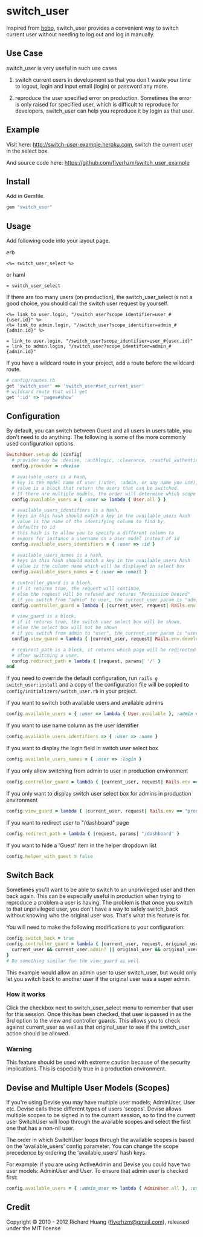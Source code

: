 # switch_user

Inspired from [hobo][0], switch_user provides a convenient way to switch current user without needing to log out and log in manually.

## Use Case

switch_user is very useful in such use cases

1. switch current users in development so that you don't waste your time to logout, login and input email (login) or password any more.

2. reproduce the user specified error on production. Sometimes the error is only raised for specified user, which is difficult to reproduce for developers, switch_user can help you reproduce it by login as that user.

## Example

Visit here: <http://switch-user-example.heroku.com>, switch the current user in the select box.

And source code here: <https://github.com/flyerhzm/switch_user_example>

## Install

Add in Gemfile.
```ruby
gem "switch_user"
```
## Usage

Add following code into your layout page.

erb

    <%= switch_user_select %>

or haml

    = switch_user_select

If there are too many users (on production), the switch_user_select is not a good choice, you should call the switch user request by yourself.

    <%= link_to user.login, "/switch_user?scope_identifier=user_#{user.id}" %>
    <%= link_to admin.login, "/switch_user?scope_identifier=admin_#{admin.id}" %>

    = link_to user.login, "/switch_user?scope_identifier=user_#{user.id}"
    = link_to admin.login, "/switch_user?scope_identifier=admin_#{admin.id}"

If you have a wildcard route in your project, add a route before the wildcard route.
```ruby
# config/routes.rb
get 'switch_user' => 'switch_user#set_current_user'
# wildcard route that will get
get ':id' => 'pages#show'
```
## Configuration

By default, you can switch between Guest and all users in users table, you don't need to do anything. The following is some of the more commonly used configuration options.
```ruby
SwitchUser.setup do |config|
  # provider may be :devise, :authlogic, :clearance, :restful_authentication or :sorcery
  config.provider = :devise

  # available_users is a hash,
  # key is the model name of user (:user, :admin, or any name you use),
  # value is a block that return the users that can be switched.
  # If there are multiple models, the order will determine which scope is checked first for the current user.
  config.available_users = { :user => lambda { User.all } }

  # available_users_identifiers is a hash,
  # keys in this hash should match a key in the available_users hash
  # value is the name of the identifying column to find by,
  # defaults to id
  # this hash is to allow you to specify a different column to
  # expose for instance a username on a User model instead of id
  config.available_users_identifiers = { :user => :id }

  # available_users_names is a hash,
  # keys in this hash should match a key in the available_users hash
  # value is the column name which will be displayed in select box
  config.available_users_names = { :user => :email }

  # controller_guard is a block,
  # if it returns true, the request will continue,
  # else the request will be refused and returns "Permission Denied"
  # if you switch from "admin" to user, the current_user param is "admin"
  config.controller_guard = lambda { |current_user, request| Rails.env.development? }

  # view_guard is a block,
  # if it returns true, the switch user select box will be shown,
  # else the select box will not be shown
  # if you switch from admin to "user", the current_user param is "user"
  config.view_guard = lambda { |current_user, request| Rails.env.development? }

  # redirect_path is a block, it returns which page will be redirected
  # after switching a user.
  config.redirect_path = lambda { |request, params| '/' }
end
```
If you need to override the default configuration, run <code>rails g switch_user:install</code> and a copy of the configuration file will be copied to <code>config/initializers/switch_user.rb</code> in your project.

If you want to switch both available users and available admins
```ruby
config.available_users = { :user => lambda { User.available }, :admin => lambda { Admin.available } }
```
If you want to use name column as the user identifier
```ruby
config.available_users_identifiers => { :user => :name }
```
If you want to display the login field in switch user select box
```ruby
config.available_users_names = { :user => :login }
```
If you only allow switching from admin to user in production environment
```ruby
config.controller_guard = lambda { |current_user, request| Rails.env == "production" and current_user.admin? }
```
If you only want to display switch user select box for admins in production environment
```ruby
config.view_guard = lambda { |current_user, request| Rails.env == "production" and current_user and current_user.admin? }
```
If you want to redirect user to "/dashboard" page
```ruby
config.redirect_path = lambda { |request, params| "/dashboard" }
```
If you want to hide a 'Guest' item in the helper dropdown list
```ruby
config.helper_with_guest = false
```
## Switch Back
Sometimes you'll want to be able to switch to an unprivileged user and then back again. This can be especially useful in production when trying to reproduce a problem a user is having. The problem is that once you switch to that unprivileged user, you don't have a way to safely switch_back without knowing who the original user was. That's what this feature is for.

You will need to make the following modifications to your configuration:
```ruby
config.switch_back = true
config.controller_guard = lambda { |current_user, request, original_user|
  current_user && current_user.admin? || original_user && original_user.super_admin?
}
# Do something similar for the view_guard as well.
```
This example would allow an admin user to user switch_user, but would only let you switch back to another user if the original user was a super admin.

### How it works

Click the checkbox next to switch_user_select menu to remember that user for this session. Once this
has been checked, that user is passed in as the 3rd option to the view and controller guards.
This allows you to check against current_user as well as that original_user to see if the
switch_user action should be allowed.

### Warning

This feature should be used with extreme caution because of the security implications. This is especially true in a production environment.

## Devise and Multiple User Models (Scopes)

If you're using Devise you may have multiple user models; AdminUser, User etc.  Devise calls these different types of users 'scopes'.  Devise allows multiple scopes to be signed in to the current session, so to find the current user SwitchUser will loop through the available scopes and select the first one that has a non-nil user.

The order in which SwitchUser loops through the available scopes is based on the 'available_users' config parameter. You can change the scope precedence by ordering the 'available_users' hash keys.

For example: if you are using ActiveAdmin and Devise you could have two user models: AdminUser and User. To ensure that admin user is checked first:
```ruby
config.available_users = { :admin_user => lambda { AdminUser.all }, :user => lambda { User.all } }
```

## Credit

Copyright © 2010 - 2012 Richard Huang (flyerhzm@gmail.com), released under the MIT license

[0]: https://github.com/tablatom/hobo
